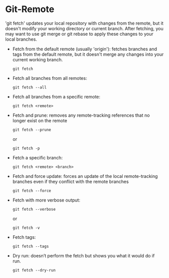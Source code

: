 # Git-Remote
'git fetch' updates your local repository with changes from the remote, but it doesn't modify your working directory or current branch. 
After fetching, you may want to use git merge or git rebase to apply these changes to your local branches.

- Fetch from the default remote (usually 'origin'): fetches branches and tags from the default remote, but it doesn't merge any changes into your current working branch.
  ```
  git fetch
  ```
- Fetch all branches from all remotes:
  ```
  git fetch --all
  ```
- Fetch all branches from a specific remote:
  ```
  git fetch <remote>
  ```
- Fetch and prune: removes any remote-tracking references that no longer exist on the remote
  ```
  git fetch --prune
  ```
  or
  ```
  git fetch -p
  ```
- Fetch a specific branch:
  ```
  git fetch <remote> <branch>
  ```
- Fetch and force update: forces an update of the local remote-tracking branches even if they conflict with the remote branches
  ```
  git fetch --force
  ```
- Fetch with more verbose output:
  ```
  git fetch --verbose
  ```
  or
  ```
  git fetch -v
  ```
- Fetch tags:
  ```
  git fetch --tags
  ```
- Dry run: doesn’t perform the fetch but shows you what it would do if run.
  ```
  git fetch --dry-run
  ```
